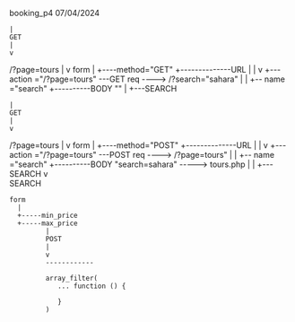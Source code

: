 booking_p4  07/04/2024

    |
    GET
    |
    v
/?page=tours
    |
    v
    form
    |
    +----method="GET"                    +--------------URL
    |                                    |              v
    +--- action ="/?page=tours" ---GET req ----> /?search="sahara"
    |                                    |
    +-- name ="search"                   +----------BODY ""
    |
    +---SEARCH




    |
    GET
    |
    v
/?page=tours
    |
    v
    form
    |
    +----method="POST"                    +--------------URL
    |                                    |              v
    +--- action ="/?page=tours" ---POST req ----> /?page=tours"
    |                                    |
    +-- name ="search"                   +----------BODY "search=sahara" -----> tours.php
    |                                                                                |
    +---SEARCH                                                                       v  
                                                                                   SEARCH





    form
      |
      +-----min_price
      +-----max_price
             |
             POST
             |
             v
             ------------

             array_filter(
                ... function () {
                    
                }
             )

                                                                                   
                                                                                            